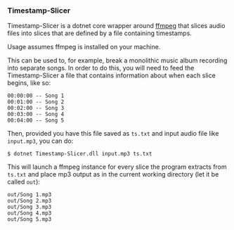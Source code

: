 ### Timestamp-Slicer

Timestamp-Slicer is a dotnet core wrapper around [ffmpeg][1] that slices audio files into slices that are 
defined by a file containing timestamps. 

Usage assumes ffmpeg is installed on your machine.

This can be used to, for example, break a monolithic music album recording into separate songs.
In order to do this, you will need to feed the Timestamp-Slicer a file that contains information
about when each slice begins, like so:

    00:00:00 -- Song 1
    00:01:00 -- Song 2
    00:02:00 -- Song 3
    00:03:00 -- Song 4
    00:04:00 -- Song 5

Then, provided you have this file saved as `ts.txt` and input audio file like `input.mp3`, you can do: 

    $ dotnet Timestamp-Slicer.dll input.mp3 ts.txt

This will launch a ffmpeg instance for every slice the program extracts from `ts.txt` and place mp3 output as in the current
working directory (let it be called `out`):

    out/Song 1.mp3
	out/Song 2.mp3
    out/Song 3.mp3
    out/Song 4.mp3
    out/Song 5.mp3


[1]:https://github.com/FFmpeg/FFmpeg
